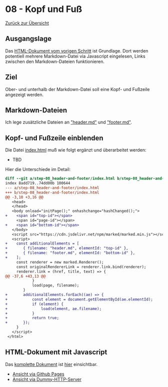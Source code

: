 08 - Kopf und Fuß
=================

[Zurück zur Übersicht][MAIN]

Ausgangslage
------------

Das [HTML-Dokument vom vorigen Schritt][BASE] ist Grundlage.
Dort werden potentiell mehrere Markdown-Datei via Javascript eingelesen,
Links zwischen den Markdown-Dateien funktionieren.

Ziel
----

Ober- und unterhalb der Markdown-Datei soll eine Kopf- und Fußzeile
angezeigt werden.

Markdown-Dateien
----------------

Ich lege zusätzliche Dateien an ["header.md"][HEADERMD]
und ["footer.md"][FOOTERMD].

Kopf- und Fußzeile einblenden
-----------------------------

Die Datei [index.html][INDEXHTML] muß wie folgt ergänzt und überarbeitet werden:

- TBD

Hier die Unterschiede im Detail:

```diff
diff --git a/step-08_header-and-footer/index.html b/step-08_header-and-footer/index.html
index 8add719..74dd00b 100644
--- a/step-08_header-and-footer/index.html
+++ b/step-08_header-and-footer/index.html
@@ -3,10 +3,16 @@
   <head>
   </head>
   <body onload="initPage();" onhashchange="hashChanged();">
+    <span id="top-id"></span>
     <span id="page-id"></span>
+    <span id="bottom-id"></span>
   </body>
   <script src="https://cdn.jsdelivr.net/npm/marked/marked.min.js"></script>
   <script>
+    const additionalElements = [
+       { filename: "header.md", elementId: "top-id" },
+       { filename: "footer.md", elementId: "bottom-id" },
+    ];
     const renderer = new marked.Renderer();
     const originalRendererLink = renderer.link.bind(renderer);
     renderer.link = (href, title, text) => {
@@ -37,6 +43,13 @@
            }
            load(page, filename);
        }
+       additionalElements.forEach((ae) => {
+           const element = document.getElementById(ae.elementId);
+           if (element) {
+               load(element, ae.filename);
+           }
+           return true;
+       });
     }
   </script>
 </html>
```

HTML-Dokument mit Javascript
----------------------------

Das [komplette Dokument][INDEXHTML] ist [hier][INDEXHTML] einsichtbar.

- [Ansicht via Github Pages][RESULT]
- [Ansicht via Dummy-HTTP-Server][LOCALHOST]

[MAIN]:      ../README.md
[BASE]:      ../step-07_markdown-links/index.html
[INDEXHTML]: index.html
[LOCALHOST]: http://localhost:8000
[RESULT]:    https://uli-heller.github.io/static-markdown-publisher/step-08_header-and-footer/index.html
[PAGEMD]:    page.md
[AOPMD]:     another-page.md
[INDEXMD]:   index.md
[HEADERMD]:  header.md
[FOOTERMD]:  footer.md
